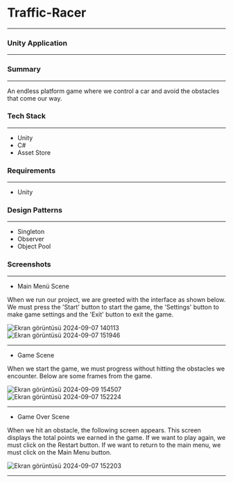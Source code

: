 # Traffic-Racer

___

### Unity Application

---

### Summary

---

An endless platform game where we control a car and avoid the obstacles that come our way.

### Tech Stack

---

* Unity
* C#
* Asset Store

### Requirements

---

* Unity

### Design Patterns

---

* Singleton
* Observer
* Object Pool
  
### Screenshots

---

* Main Menü Scene

When we run our project, we are greeted with the interface as shown below. We must press the 'Start' button to start the game, the 'Settings' button to make game settings and the 'Exit' button to exit the game.

![Ekran görüntüsü 2024-09-07 140113](https://github.com/user-attachments/assets/318e9429-9cfb-4dc1-9159-cda1a841317f)
![Ekran görüntüsü 2024-09-07 151946](https://github.com/user-attachments/assets/068e64dd-5906-488a-8491-b042865617d7)

---

* Game Scene

When we start the game, we must progress without hitting the obstacles we encounter. Below are some frames from the game.

![Ekran görüntüsü 2024-09-09 154507](https://github.com/user-attachments/assets/c48e7c40-6887-4000-81b0-fda6ffda25e3)
![Ekran görüntüsü 2024-09-07 152224](https://github.com/user-attachments/assets/90fcd093-3de6-4cdc-b890-e8d53f24a7bd)

---

* Game Over Scene

When we hit an obstacle, the following screen appears. This screen displays the total points we earned in the game. If we want to play again, we must click on the Restart button. If we want to return to the main menu, we must click on the Main Menu button.

![Ekran görüntüsü 2024-09-07 152203](https://github.com/user-attachments/assets/8346c7e9-942a-42f3-81e3-fc5116250229)

---
